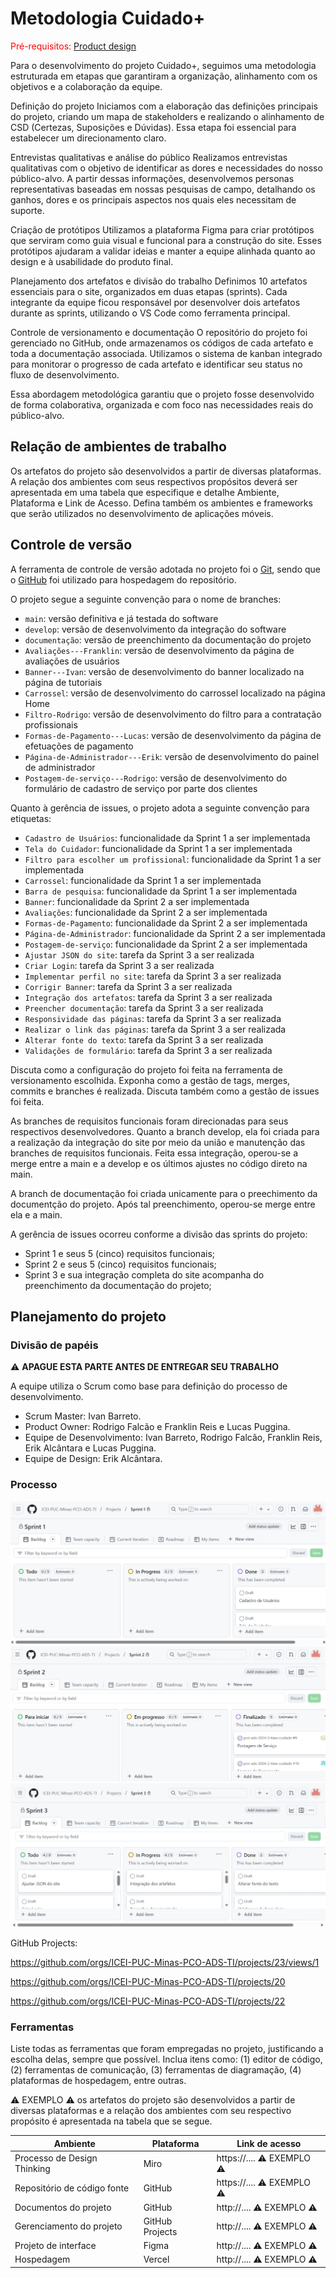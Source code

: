 
# Metodologia Cuidado+

<span style="color:red">Pré-requisitos: <a href="03-Product-design.md"> Product design</a></span>

Para o desenvolvimento do projeto Cuidado+, seguimos uma metodologia estruturada em etapas que garantiram a organização, alinhamento com os objetivos e a colaboração da equipe.

Definição do projeto
Iniciamos com a elaboração das definições principais do projeto, criando um mapa de stakeholders e realizando o alinhamento de CSD (Certezas, Suposições e Dúvidas). Essa etapa foi essencial para estabelecer um direcionamento claro.

Entrevistas qualitativas e análise do público
Realizamos entrevistas qualitativas com o objetivo de identificar as dores e necessidades do nosso público-alvo. A partir dessas informações, desenvolvemos personas representativas baseadas em nossas pesquisas de campo, detalhando os ganhos, dores e os principais aspectos nos quais eles necessitam de suporte.

Criação de protótipos
Utilizamos a plataforma Figma para criar protótipos que serviram como guia visual e funcional para a construção do site. Esses protótipos ajudaram a validar ideias e manter a equipe alinhada quanto ao design e à usabilidade do produto final.

Planejamento dos artefatos e divisão do trabalho
Definimos 10 artefatos essenciais para o site, organizados em duas etapas (sprints). Cada integrante da equipe ficou responsável por desenvolver dois artefatos durante as sprints, utilizando o VS Code como ferramenta principal.

Controle de versionamento e documentação
O repositório do projeto foi gerenciado no GitHub, onde armazenamos os códigos de cada artefato e toda a documentação associada. Utilizamos o sistema de kanban integrado para monitorar o progresso de cada artefato e identificar seu status no fluxo de desenvolvimento.

Essa abordagem metodológica garantiu que o projeto fosse desenvolvido de forma colaborativa, organizada e com foco nas necessidades reais do público-alvo.

## Relação de ambientes de trabalho

Os artefatos do projeto são desenvolvidos a partir de diversas plataformas. A relação dos ambientes com seus respectivos propósitos deverá ser apresentada em uma tabela que especifique e detalhe Ambiente, Plataforma e Link de Acesso. Defina também os ambientes e frameworks que serão utilizados no desenvolvimento de aplicações móveis.

## Controle de versão

A ferramenta de controle de versão adotada no projeto foi o [Git](https://git-scm.com/), sendo que o [GitHub](https://github.com) foi utilizado para hospedagem do repositório.

O projeto segue a seguinte convenção para o nome de branches:

- `main`: versão definitiva e já testada do software
- `develop`: versão de desenvolvimento da integração do software
- `documentação`: versão de preenchimento da documentação do projeto
- `Avaliações---Franklin`: versão de desenvolvimento da página de avaliações de usuários
- `Banner---Ivan`: versão de desenvolvimento do banner localizado na página de tutoriais
- `Carrossel`: versão de desenvolvimento do carrossel localizado na página Home
- `Filtro-Rodrigo`: versão de desenvolvimento do filtro para a contratação profissionais
- `Formas-de-Pagamento---Lucas`: versão de desenvolvimento da página de efetuações de pagamento
- `Página-de-Administrador---Erik`: versão de desenvolvimento do painel de administrador
- `Postagem-de-serviço---Rodrigo`: versão de desenvolvimento do formulário de cadastro de serviço por parte dos clientes

Quanto à gerência de issues, o projeto adota a seguinte convenção para etiquetas:

- `Cadastro de Usuários`: funcionalidade da Sprint 1 a ser implementada
- `Tela do Cuidador`: funcionalidade da Sprint 1 a ser implementada
- `Filtro para escolher um profissional`: funcionalidade da Sprint 1 a ser implementada
- `Carrossel`: funcionalidade da Sprint 1 a ser implementada
- `Barra de pesquisa`: funcionalidade da Sprint 1 a ser implementada
- `Banner`: funcionalidade da Sprint 2 a ser implementada
- `Avaliações`: funcionalidade da Sprint 2 a ser implementada
- `Formas-de-Pagamento`: funcionalidade da Sprint 2 a ser implementada
- `Página-de-Administrador`: funcionalidade da Sprint 2 a ser implementada
- `Postagem-de-serviço`: funcionalidade da Sprint 2 a ser implementada
- `Ajustar JSON do site`: tarefa da Sprint 3 a ser realizada
- `Criar Login`:  tarefa da Sprint 3 a ser realizada
- `Implementar perfil no site`:  tarefa da Sprint 3 a ser realizada
- `Corrigir Banner`:  tarefa da Sprint 3 a ser realizada
- `Integração dos artefatos`:  tarefa da Sprint 3 a ser realizada
- `Preencher documentação`:  tarefa da Sprint 3 a ser realizada
- `Responsividade das páginas`:  tarefa da Sprint 3 a ser realizada
- `Realizar o link das páginas`:  tarefa da Sprint 3 a ser realizada
- `Alterar fonte do texto`:  tarefa da Sprint 3 a ser realizada
- `Validações de formulário`:  tarefa da Sprint 3 a ser realizada

Discuta como a configuração do projeto foi feita na ferramenta de versionamento escolhida. Exponha como a gestão de tags, merges, commits e branches é realizada. Discuta também como a gestão de issues foi feita.

As branches de requisitos funcionais foram direcionadas para seus respectivos desenvolvedores. Quanto a branch develop, ela foi criada para a realização da integração do site por meio da união e manutenção das branches de requisitos funcionais. Feita essa integração, operou-se a merge entre a main e a develop e os últimos ajustes no código direto na main.

A branch de documentação foi criada unicamente para o preechimento da documentção do projeto. Após tal preenchimento, operou-se merge entre ela e a main.

A gerência de issues ocorreu conforme a divisão das sprints do projeto: 
- Sprint 1 e seus 5 (cinco) requisitos funcionais;
- Sprint 2 e seus 5 (cinco) requisitos funcionais;  
- Sprint 3 e sua integração completa do site acompanha do preenchimento da documentação do projeto; 

## Planejamento do projeto

###  Divisão de papéis

⚠️ **APAGUE ESTA PARTE ANTES DE ENTREGAR SEU TRABALHO**

A equipe utiliza o Scrum como base para definição do processo de desenvolvimento.

- Scrum Master: Ivan Barreto.
- Product Owner: Rodrigo Falcão e Franklin Reis e Lucas Puggina.
- Equipe de Desenvolvimento: Ivan Barreto, Rodrigo Falcão, Franklin Reis, Erik Alcântara e Lucas Puggina.
- Equipe de Design: Erik Alcântara.

### Processo 

![](images/Sprint1.jpeg)
![](images/Sprint2.jpeg)
![](images/Kanban_2.jpeg)

GitHub Projects: 

https://github.com/orgs/ICEI-PUC-Minas-PCO-ADS-TI/projects/23/views/1

https://github.com/orgs/ICEI-PUC-Minas-PCO-ADS-TI/projects/20

https://github.com/orgs/ICEI-PUC-Minas-PCO-ADS-TI/projects/22

### Ferramentas

Liste todas as ferramentas que foram empregadas no projeto, justificando a escolha delas, sempre que possível. Inclua itens como: (1) editor de código, (2) ferramentas de comunicação, (3) ferramentas de diagramação, (4) plataformas de hospedagem, entre outras.

⚠️ EXEMPLO ⚠️ os artefatos do projeto são desenvolvidos a partir de diversas plataformas e a relação dos ambientes com seu respectivo propósito é apresentada na tabela que se segue.

| Ambiente                            | Plataforma                         | Link de acesso                       |
|-------------------------------------|------------------------------------|--------------------------------------|
| Processo de Design Thinking         | Miro                               | https://....   ⚠️ EXEMPLO ⚠️        |
| Repositório de código fonte         | GitHub                             | https://....   ⚠️ EXEMPLO ⚠️        |
| Documentos do projeto               | GitHub                             | http://....    ⚠️ EXEMPLO ⚠️        |
| Gerenciamento do projeto            | GitHub Projects                    | http://....    ⚠️ EXEMPLO ⚠️        |
| Projeto de interface                | Figma                              | http://....    ⚠️ EXEMPLO ⚠️        |
| Hospedagem                          | Vercel                             | http://....    ⚠️ EXEMPLO ⚠️        |
 
